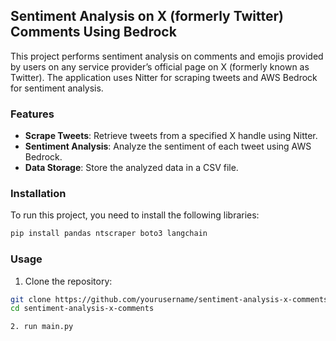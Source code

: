 ## Sentiment Analysis on X (formerly Twitter) Comments Using Bedrock

This project performs sentiment analysis on comments and emojis provided by users on any service provider’s official page on X (formerly known as Twitter). The application uses Nitter for scraping tweets and AWS Bedrock for sentiment analysis.

### Features

- **Scrape Tweets**: Retrieve tweets from a specified X handle using Nitter.
- **Sentiment Analysis**: Analyze the sentiment of each tweet using AWS Bedrock.
- **Data Storage**: Store the analyzed data in a CSV file.

### Installation

To run this project, you need to install the following libraries:

```bash
pip install pandas ntscraper boto3 langchain
```

### Usage

1. Clone the repository:

```bash
git clone https://github.com/yourusername/sentiment-analysis-x-comments.git
cd sentiment-analysis-x-comments

2. run main.py
